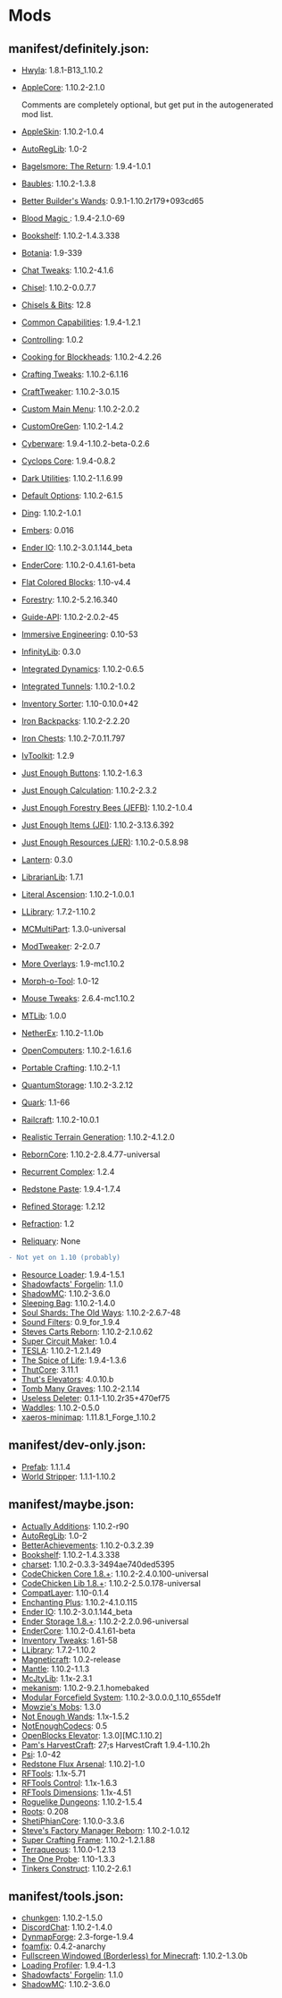 # Mods
## manifest/definitely.json:
- [Hwyla](https://minecraft.curseforge.com/projects/HWYLA): 1.8.1-B13_1.10.2
- [AppleCore](https://minecraft.curseforge.com/projects/applecore): 1.10.2-2.1.0

  Comments are completely optional, but get put in the autogenerated mod list.
- [AppleSkin](https://minecraft.curseforge.com/projects/appleskin): 1.10.2-1.0.4
- [AutoRegLib](https://minecraft.curseforge.com/projects/autoreglib): 1.0-2
- [Bagelsmore: The Return](https://minecraft.curseforge.com/projects/bagelsmore-the-return): 1.9.4-1.0.1
- [Baubles](https://minecraft.curseforge.com/projects/baubles): 1.10.2-1.3.8
- [Better Builder&#x27;s Wands](https://minecraft.curseforge.com/projects/better-builders-wands): 0.9.1-1.10.2r179+093cd65
- [Blood Magic ](https://minecraft.curseforge.com/projects/blood-magic): 1.9.4-2.1.0-69
- [Bookshelf](https://minecraft.curseforge.com/projects/bookshelf): 1.10.2-1.4.3.338
- [Botania](https://minecraft.curseforge.com/projects/botania): 1.9-339
- [Chat Tweaks](https://minecraft.curseforge.com/projects/chat-tweaks): 1.10.2-4.1.6
- [Chisel](https://minecraft.curseforge.com/projects/chisel): 1.10.2-0.0.7.7
- [Chisels & Bits](https://minecraft.curseforge.com/projects/chisels-bits): 12.8
- [Common Capabilities](https://minecraft.curseforge.com/projects/common-capabilities): 1.9.4-1.2.1
- [Controlling](https://minecraft.curseforge.com/projects/controlling): 1.0.2
- [Cooking for Blockheads](https://minecraft.curseforge.com/projects/cooking-for-blockheads): 1.10.2-4.2.26
- [Crafting Tweaks](https://minecraft.curseforge.com/projects/crafting-tweaks): 1.10.2-6.1.16
- [CraftTweaker](https://minecraft.curseforge.com/projects/crafttweaker): 1.10.2-3.0.15
- [Custom Main Menu](https://minecraft.curseforge.com/projects/custom-main-menu): 1.10.2-2.0.2
- [CustomOreGen](https://minecraft.curseforge.com/projects/customoregen): 1.10.2-1.4.2
- [Cyberware](https://minecraft.curseforge.com/projects/cyberware): 1.9.4-1.10.2-beta-0.2.6
- [Cyclops Core](https://minecraft.curseforge.com/projects/cyclops-core): 1.9.4-0.8.2
- [Dark Utilities](https://minecraft.curseforge.com/projects/dark-utilities): 1.10.2-1.1.6.99
- [Default Options](https://minecraft.curseforge.com/projects/default-options): 1.10.2-6.1.5
- [Ding](https://minecraft.curseforge.com/projects/ding): 1.10.2-1.0.1
- [Embers](https://minecraft.curseforge.com/projects/embers): 0.016
- [Ender IO](https://minecraft.curseforge.com/projects/ender-io): 1.10.2-3.0.1.144_beta
- [EnderCore](https://minecraft.curseforge.com/projects/endercore): 1.10.2-0.4.1.61-beta
- [Flat Colored Blocks](https://minecraft.curseforge.com/projects/flat-colored-blocks): 1.10-v4.4
- [Forestry](https://minecraft.curseforge.com/projects/forestry): 1.10.2-5.2.16.340
- [Guide-API](https://minecraft.curseforge.com/projects/guide-api): 1.10.2-2.0.2-45
- [Immersive Engineering](https://minecraft.curseforge.com/projects/immersive-engineering): 0.10-53
- [InfinityLib](https://minecraft.curseforge.com/projects/infinitylib): 0.3.0
- [Integrated Dynamics](https://minecraft.curseforge.com/projects/integrated-dynamics): 1.10.2-0.6.5
- [Integrated Tunnels](https://minecraft.curseforge.com/projects/integrated-tunnels): 1.10.2-1.0.2
- [Inventory Sorter](https://minecraft.curseforge.com/projects/inventory-sorter): 1.10-0.10.0+42
- [Iron Backpacks](https://minecraft.curseforge.com/projects/iron-backpacks): 1.10.2-2.2.20
- [Iron Chests](https://minecraft.curseforge.com/projects/iron-chests): 1.10.2-7.0.11.797
- [IvToolkit](https://minecraft.curseforge.com/projects/ivtoolkit): 1.2.9
- [Just Enough Buttons](https://minecraft.curseforge.com/projects/just-enough-buttons): 1.10.2-1.6.3
- [Just Enough Calculation](https://minecraft.curseforge.com/projects/just-enough-calculation): 1.10.2-2.3.2
- [Just Enough Forestry Bees (JEFB)](https://minecraft.curseforge.com/projects/just-enough-forestry-bees-jefb): 1.10.2-1.0.4
- [Just Enough Items (JEI)](https://minecraft.curseforge.com/projects/just-enough-items-jei): 1.10.2-3.13.6.392
- [Just Enough Resources (JER)](https://minecraft.curseforge.com/projects/just-enough-resources-jer): 1.10.2-0.5.8.98
- [Lantern](https://minecraft.curseforge.com/projects/lantern): 0.3.0
- [LibrarianLib](https://minecraft.curseforge.com/projects/librarianlib): 1.7.1
- [Literal Ascension](https://minecraft.curseforge.com/projects/literal-ascension): 1.10.2-1.0.0.1
- [LLibrary](https://minecraft.curseforge.com/projects/llibrary): 1.7.2-1.10.2
- [MCMultiPart](https://minecraft.curseforge.com/projects/mcmultipart): 1.3.0-universal
- [ModTweaker](https://minecraft.curseforge.com/projects/modtweaker): 2-2.0.7
- [More Overlays](https://minecraft.curseforge.com/projects/more-overlays): 1.9-mc1.10.2
- [Morph-o-Tool](https://minecraft.curseforge.com/projects/morph-o-tool): 1.0-12
- [Mouse Tweaks](https://minecraft.curseforge.com/projects/mouse-tweaks): 2.6.4-mc1.10.2
- [MTLib](https://minecraft.curseforge.com/projects/mtlib): 1.0.0
- [NetherEx](https://minecraft.curseforge.com/projects/netherex): 1.10.2-1.1.0b
- [OpenComputers](https://minecraft.curseforge.com/projects/opencomputers): 1.10.2-1.6.1.6
- [Portable Crafting](https://minecraft.curseforge.com/projects/portable-crafting): 1.10.2-1.1
- [QuantumStorage](https://minecraft.curseforge.com/projects/quantumstorage): 1.10.2-3.2.12
- [Quark](https://minecraft.curseforge.com/projects/quark): 1.1-66
- [Railcraft](https://minecraft.curseforge.com/projects/railcraft): 1.10.2-10.0.1
- [Realistic Terrain Generation](https://minecraft.curseforge.com/projects/realistic-terrain-generation): 1.10.2-4.1.2.0
- [RebornCore](https://minecraft.curseforge.com/projects/reborncore): 1.10.2-2.8.4.77-universal
- [Recurrent Complex](https://minecraft.curseforge.com/projects/recurrent-complex): 1.2.4
- [Redstone Paste](https://minecraft.curseforge.com/projects/redstone-paste): 1.9.4-1.7.4
- [Refined Storage](https://minecraft.curseforge.com/projects/refined-storage): 1.2.12
- [Refraction](https://minecraft.curseforge.com/projects/refraction): 1.2
- [Reliquary](https://minecraft.curseforge.com/projects/reliquary): None
```diff
- Not yet on 1.10 (probably)
```
- [Resource Loader](https://minecraft.curseforge.com/projects/resource-loader): 1.9.4-1.5.1
- [Shadowfacts&#x27; Forgelin](https://minecraft.curseforge.com/projects/shadowfacts-forgelin): 1.1.0
- [ShadowMC](https://minecraft.curseforge.com/projects/shadowmc): 1.10.2-3.6.0
- [Sleeping Bag](https://minecraft.curseforge.com/projects/sleeping-bag): 1.10.2-1.4.0
- [Soul Shards: The Old Ways](https://minecraft.curseforge.com/projects/soul-shards-the-old-ways): 1.10.2-2.6.7-48
- [Sound Filters](https://minecraft.curseforge.com/projects/sound-filters): 0.9_for_1.9.4
- [Steves Carts Reborn](https://minecraft.curseforge.com/projects/steves-carts-reborn): 1.10.2-2.1.0.62
- [Super Circuit Maker](https://minecraft.curseforge.com/projects/super-circuit-maker): 1.0.4
- [TESLA](https://minecraft.curseforge.com/projects/tesla): 1.10.2-1.2.1.49
- [The Spice of Life](https://minecraft.curseforge.com/projects/the-spice-of-life): 1.9.4-1.3.6
- [ThutCore](https://minecraft.curseforge.com/projects/thutcore): 3.11.1
- [Thut&#x27;s Elevators](https://minecraft.curseforge.com/projects/thuts-elevators): 4.0.10.b
- [Tomb Many Graves](https://minecraft.curseforge.com/projects/tomb-many-graves): 1.10.2-2.1.14
- [Useless Deleter](https://minecraft.curseforge.com/projects/useless-deleter): 0.1.1-1.10.2r35+470ef75
- [Waddles](https://minecraft.curseforge.com/projects/waddles): 1.10.2-0.5.0
- [xaeros-minimap](/): 1.11.8.1_Forge_1.10.2

## manifest/dev-only.json:
- [Prefab](https://minecraft.curseforge.com/projects/prefab): 1.1.1.4
- [World Stripper](https://minecraft.curseforge.com/projects/world-stripper): 1.1.1-1.10.2

## manifest/maybe.json:
- [Actually Additions](https://minecraft.curseforge.com/projects/actually-additions): 1.10.2-r90
- [AutoRegLib](https://minecraft.curseforge.com/projects/autoreglib): 1.0-2
- [BetterAchievements](https://minecraft.curseforge.com/projects/betterachievements): 1.10.2-0.3.2.39
- [Bookshelf](https://minecraft.curseforge.com/projects/bookshelf): 1.10.2-1.4.3.338
- [charset](/): 1.10.2-0.3.3-3494ae740ded5395
- [CodeChicken Core 1.8.+](https://minecraft.curseforge.com/projects/codechicken-core-1-8): 1.10.2-2.4.0.100-universal
- [CodeChicken Lib 1.8.+](https://minecraft.curseforge.com/projects/codechicken-lib-1-8): 1.10.2-2.5.0.178-universal
- [CompatLayer](https://minecraft.curseforge.com/projects/compatlayer): 1.10-0.1.4
- [Enchanting Plus](https://minecraft.curseforge.com/projects/enchanting-plus): 1.10.2-4.1.0.115
- [Ender IO](https://minecraft.curseforge.com/projects/ender-io): 1.10.2-3.0.1.144_beta
- [Ender Storage 1.8.+](https://minecraft.curseforge.com/projects/ender-storage-1-8): 1.10.2-2.2.0.96-universal
- [EnderCore](https://minecraft.curseforge.com/projects/endercore): 1.10.2-0.4.1.61-beta
- [Inventory Tweaks](https://minecraft.curseforge.com/projects/inventory-tweaks): 1.61-58
- [LLibrary](https://minecraft.curseforge.com/projects/llibrary): 1.7.2-1.10.2
- [Magneticraft](https://minecraft.curseforge.com/projects/magneticraft): 1.0.2-release
- [Mantle](https://minecraft.curseforge.com/projects/mantle): 1.10.2-1.1.3
- [McJtyLib](https://minecraft.curseforge.com/projects/mcjtylib): 1.1x-2.3.1
- [mekanism](/): 1.10.2-9.2.1.homebaked
- [Modular Forcefield System](https://minecraft.curseforge.com/projects/modular-forcefield-system): 1.10.2-3.0.0.0_1.10_655de1f
- [Mowzie&#x27;s Mobs](https://minecraft.curseforge.com/projects/mowzies-mobs): 1.3.0
- [Not Enough Wands](https://minecraft.curseforge.com/projects/not-enough-wands): 1.1x-1.5.2
- [NotEnoughCodecs](https://minecraft.curseforge.com/projects/notenoughcodecs): 0.5
- [OpenBlocks Elevator](https://minecraft.curseforge.com/projects/openblocks-elevator): 1.3.0][MC.1.10.2]
- [Pam&#x27;s HarvestCraft](https://minecraft.curseforge.com/projects/pams-harvestcraft): 27;s HarvestCraft 1.9.4-1.10.2h
- [Psi](https://minecraft.curseforge.com/projects/psi): 1.0-42
- [Redstone Flux Arsenal](https://minecraft.curseforge.com/projects/redstone-flux-arsenal): 1.10.2]-1.0
- [RFTools](https://minecraft.curseforge.com/projects/rftools): 1.1x-5.71
- [RFTools Control](https://minecraft.curseforge.com/projects/rftools-control): 1.1x-1.6.3
- [RFTools Dimensions](https://minecraft.curseforge.com/projects/rftools-dimensions): 1.1x-4.51
- [Roguelike Dungeons](https://minecraft.curseforge.com/projects/roguelike-dungeons): 1.10.2-1.5.4
- [Roots](https://minecraft.curseforge.com/projects/roots): 0.208
- [ShetiPhianCore](https://minecraft.curseforge.com/projects/shetiphiancore): 1.10.0-3.3.6
- [Steve&#x27;s Factory Manager Reborn](https://minecraft.curseforge.com/projects/steves-factory-manager-reborn): 1.10.2-1.0.12
- [Super Crafting Frame](https://minecraft.curseforge.com/projects/super-crafting-frame): 1.10.2-1.2.1.88
- [Terraqueous](https://minecraft.curseforge.com/projects/terraqueous): 1.10.0-1.2.13
- [The One Probe](https://minecraft.curseforge.com/projects/the-one-probe): 1.10-1.3.3
- [Tinkers Construct](https://minecraft.curseforge.com/projects/tinkers-construct): 1.10.2-2.6.1

## manifest/tools.json:
- [chunkgen](/): 1.10.2-1.5.0
- [DiscordChat](https://minecraft.curseforge.com/projects/discordchat): 1.10.2-1.4.0
- [DynmapForge](https://minecraft.curseforge.com/projects/dynmapforge): 2.3-forge-1.9.4
- [foamfix](/): 0.4.2-anarchy
- [Fullscreen Windowed (Borderless) for Minecraft](https://minecraft.curseforge.com/projects/fullscreen-windowed-borderless-for-minecraft): 1.10.2-1.3.0b
- [Loading Profiler](https://minecraft.curseforge.com/projects/loading-profiler): 1.9.4-1.3
- [Shadowfacts&#x27; Forgelin](https://minecraft.curseforge.com/projects/shadowfacts-forgelin): 1.1.0
- [ShadowMC](https://minecraft.curseforge.com/projects/shadowmc): 1.10.2-3.6.0
